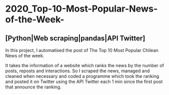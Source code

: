 # 2020_Top-10-Most-Popular-News-of-the-Week-

## [Python|Web scraping|pandas|API Twitter]

In this project, I automatised the post of The Top 10 Most Popular Chilean News of the week.

It takes the information of a website which ranks the news by the number of posts, reposts and interactions. So I scraped the news, managed and cleaned when necessary and coded a programme which took the ranking and posted it on Twitter using the API Twitter each 1 min since the first post that announce the ranking. 
